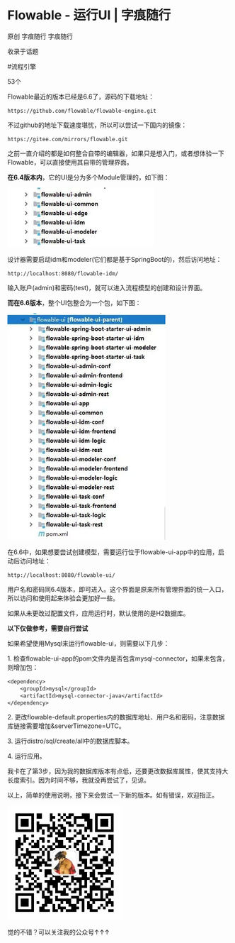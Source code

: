 # Flowable - 运行UI | 字痕随行
原创 字痕随行 字痕随行

收录于话题

#流程引擎

53个

Flowable最近的版本已经是6.6了，源码的下载地址：

```Plain Text
https://github.com/flowable/flowable-engine.git

```
不过github的地址下载速度堪忧，所以可以尝试一下国内的镜像：

```Plain Text
https://gitee.com/mirrors/flowable.git

```
之前一直介绍的都是如何整合自带的编辑器，如果只是想入门，或者想体验一下Flowable，可以直接使用其自带的管理界面。

**在6.4版本内**，它的UI是分为多个Module管理的，如下图：

![image](../../images/Flowable-运行UI/640.jpg)

设计器需要启动idm和modeler(它们都是基于SpringBoot的)，然后访问地址：

```Plain Text
http://localhost:8080/flowable-idm/

```
输入账户(admin)和密码(test)，就可以进入流程模型的创建和设计界面。

**而在6.6版本**，整个UI包整合为一个包，如下图：

![image](../../images/Flowable-运行UI/640_2.jpg)

在6.6中，如果想要尝试创建模型，需要运行位于flowable-ui-app中的应用，启动后访问地址：

```Plain Text
http://localhost:8080/flowable-ui/

```
用户名和密码同6.4版本，即可进入。这个界面是原来所有管理界面的统一入口，所以访问和使用起来体验会更加好一些。

如果从未更改过配置文件，应用运行时，默认使用的是H2数据库。

**以下仅做参考，需要自行尝试**

如果希望使用Mysql来运行flowable-ui，则需要以下几步：

1\. 检查flowable-ui-app的pom文件内是否包含mysql-connector，如果未包含，则增加包：

```Plain Text
<dependency>
    <groupId>mysql</groupId>
    <artifactId>mysql-connector-java</artifactId>
</dependency>

```
2\. 更改flowable-default.properties内的数据库地址、用户名和密码，注意数据库链接需要增加&serverTimezone=UTC。

3\. 运行distro/sql/create/all中的数据库脚本。

4\. 运行应用。

我卡在了第3步，因为我的数据库版本有点低，还要更改数据库属性，使其支持大长度索引。因为时间不够，我就没再尝试了，见谅。

以上，简单的使用说明，接下来会尝试一下新的版本。如有错误，欢迎指正。

![image](../../images/公众号.jpg)

觉的不错？可以关注我的公众号↑↑↑